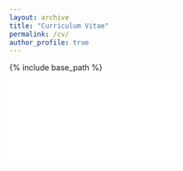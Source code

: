 ```yaml
---
layout: archive
title: "Curriculum Vitae"
permalink: /cv/
author_profile: true
---
```


{% include base_path %}

<embed src="{{ site.baseurl }}/files/JamesJiang_CV.pdf" type='application/pdf'>
